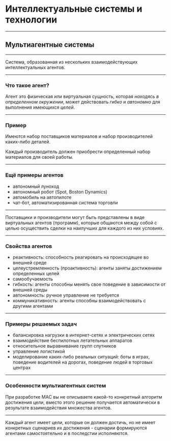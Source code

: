 <style type="text/css">
.reveal h1 {
  font-size: 2em;
}
</style>

# Интеллектуальные системы и технологии

---

## Мультиагентные системы

---

Система, образованная из нескольких взаимодействующих интеллектуальных агентов.

----

### Что такое агент?

Агент это физическая или виртуальная сущность, которая _находясь в определенном окружении_, может действовать _гибко_ и _автономно_ для выполнения имеющихся _целей_.

----

### Пример

Имеются набор поставщиков материалов и набор производителей каких-либо деталей.

Каждый производитель должен приобрести определенный набор материалов для своей работы.

----

### Ещё примеры агентов

- автономный луноход
- автономный робот (Spot, Boston Dynamics)
- автомобиль на автопилоте
- чат-бот, автоматизированная система торговли

----

Поставщики и производители могут быть представлены в виде виртуальных агентов (программ), которые общаются между собой с целью осуществить сделки на наилучших для каждого из них условиях.

----

### Свойства агентов

- реактивность: способность реагировать на происходящее во внешней среде
- целеустремленность (проактивность): агенты заняты достижением определенных целей
- самообучаемость
- гибкость: агенты способны менять свое поведение в зависимости от внешней среды
- автономность: ручное управление не требуется
- коммуникативность: агенты способны взаимодействовать с другими агентами

----

### Примеры решаемых задач

- балансировка нагрузки в интернет-сетях и электрических сетях
- взаимодействие беспилотных летательных аппаратов
- относительное выравнивание групп спутников
- управление логистикой
- моделирование каких-либо реальных ситуаций: боты в играх, поведение водителей на дорогах, поведение людей в торговых центрах

---

### Особенности мультиагентных систем

При разработке МАС вы не описываете какой-то конкретный алгоритм достижения цели, вместо этого решение получается автоматически в результате взаимодействия множества агентов.

----

Каждый агент имеет цели, которые он должен достичь, но не имеет конкретных сценариев их достижения - сценарии формируются агентами самостоятельно и в последстии исполняются.
